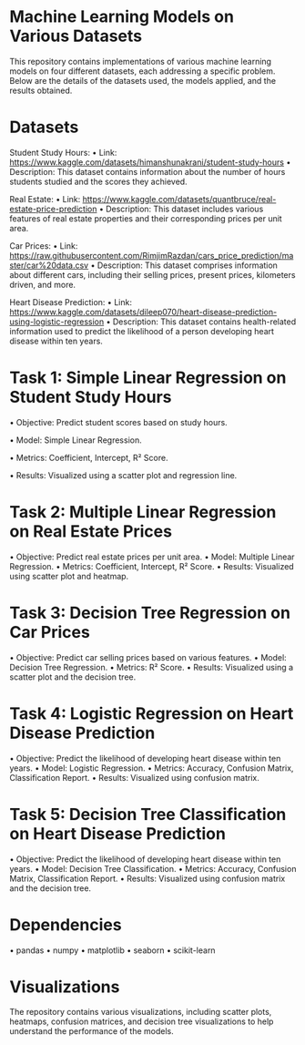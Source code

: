 # Machine Learning Models on Various Datasets
This repository contains implementations of various machine learning models on four different datasets, each addressing a specific problem. Below are the details of the datasets used, the models applied, and the results obtained.

# Datasets
Student Study Hours:
•	Link: https://www.kaggle.com/datasets/himanshunakrani/student-study-hours
•	Description: This dataset contains information about the number of hours students studied and the scores they achieved.

Real Estate:
•	Link: https://www.kaggle.com/datasets/quantbruce/real-estate-price-prediction
•	Description: This dataset includes various features of real estate properties and their corresponding prices per unit area.

Car Prices:
•	Link: https://raw.githubusercontent.com/RimjimRazdan/cars_price_prediction/master/car%20data.csv
•	Description: This dataset comprises information about different cars, including their selling prices, present prices, kilometers driven, and more.

Heart Disease Prediction:
•	Link: https://www.kaggle.com/datasets/dileep070/heart-disease-prediction-using-logistic-regression
• Description: This dataset contains health-related information used to predict the likelihood of a person developing heart disease within ten years.

# Task 1: Simple Linear Regression on Student Study Hours
•	Objective: Predict student scores based on study hours.

•	Model: Simple Linear Regression.

•	Metrics: Coefficient, Intercept, R² Score.

•	Results: Visualized using a scatter plot and regression line.
# Task 2: Multiple Linear Regression on Real Estate Prices
•	Objective: Predict real estate prices per unit area.
•	Model: Multiple Linear Regression.
•	Metrics: Coefficient, Intercept, R² Score.
•	Results: Visualized using scatter plot and heatmap.
# Task 3: Decision Tree Regression on Car Prices
•	Objective: Predict car selling prices based on various features.
•	Model: Decision Tree Regression.
•	Metrics: R² Score.
•	Results: Visualized using a scatter plot and the decision tree.
# Task 4: Logistic Regression on Heart Disease Prediction
•	Objective: Predict the likelihood of developing heart disease within ten years.
•	Model: Logistic Regression.
•	Metrics: Accuracy, Confusion Matrix, Classification Report.
•	Results: Visualized using confusion matrix.
# Task 5: Decision Tree Classification on Heart Disease Prediction
•	Objective: Predict the likelihood of developing heart disease within ten years.
•	Model: Decision Tree Classification.
•	Metrics: Accuracy, Confusion Matrix, Classification Report.
•	Results: Visualized using confusion matrix and the decision tree.

# Dependencies
•	pandas
•	numpy
•	matplotlib
•	seaborn
•	scikit-learn

# Visualizations
The repository contains various visualizations, including scatter plots, heatmaps, confusion matrices, and decision tree visualizations to help understand the performance of the models.
